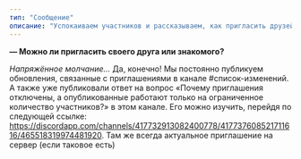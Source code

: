 ```yaml
---
тип: "Сообщение"
описание: "Успокаиваем участников и рассказываем, как пригласить друзей на сервер"
---
```


**— Можно ли пригласить своего друга или знакомого?**

*Напряжённое молчание…* Да, конечно! Мы постоянно публикуем обновления, связанные с приглашениями в канале #список-изменений. А также уже публиковали ответ на вопрос «Почему приглашения отключены, а опубликованные работают только на ограниченное количество участников?» в этом канале. Его можно изучить, перейдя по следующей ссылке: <https://discordapp.com/channels/417732913082400778/417737608521711616/465518319974481920>. Там же всегда актуальное приглашение на сервер (если таковое есть)